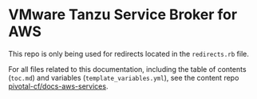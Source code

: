 #  VMware Tanzu Service Broker for AWS

This repo is only being used for redirects located in the `redirects.rb` file.

For all files related to this documentation, including the table of contents (`toc.md`) and variables (`template_variables.yml`), see the content repo [pivotal-cf/docs-aws-services](https://github.com/pivotal-cf/docs-aws-services).
